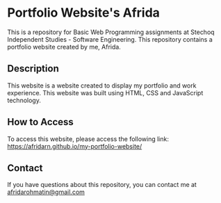 
# Portfolio Website's Afrida

This is a repository for Basic Web Programming assignments at Stechoq Independent Studies - Software Engineering. This repository contains a portfolio website created by me, Afrida.

## Description
This website is a website created to display my portfolio and work experience. This website was built using HTML, CSS and JavaScript technology.

## How to Access
To access this website, please access the following link:
https://afridarn.github.io/my-portfolio-website/

## Contact
If you have questions about this repository, you can contact me at afridarohmatin@gmail.com

